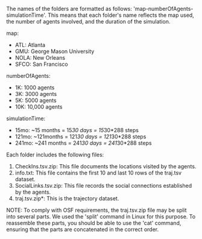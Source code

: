 The names of the folders are formatted as follows: 'map-numberOfAgents-simulationTime'. This means that each folder's name reflects the map used, the number of agents involved, and the duration of the simulation.

map:
- ATL: Atlanta
- GMU: George Mason University
- NOLA: New Orleans
- SFCO: San Francisco

numberOfAgents:
- 1K: 1000 agents
- 3K: 3000 agents
- 5K: 5000 agents
- 10K: 10,000 agents

simulationTime: 
- 15mo: ~15 months = 15*30 days = 15*30*288 steps
- 121mo: ~121months = 121*30 days = 121*30*288 steps
- 241mo: ~241 months = 241*30 days = 241*30*288 steps

Each folder includes the following files:
1. CheckIns.tsv.zip: This file documents the locations visited by the agents.
2. info.txt: This file contains the first 10 and last 10 rows of the traj.tsv dataset.
3. SocialLinks.tsv.zip: This file records the social connections established by the agents.
4. traj.tsv.zip*: This is the trajectory dataset.

NOTE: To comply with OSF requirements, the traj.tsv.zip file may be split into several parts. We used the 'split' command in Linux for this purpose. To reassemble these parts, you should be able to use the 'cat' command, ensuring that the parts are concatenated in the correct order.
